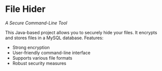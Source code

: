 # File Hider

_A Secure Command-Line Tool_

This Java-based project allows you to securely hide your files. It encrypts and stores files in a MySQL database.
Features:
 * Strong encryption
 * User-friendly command-line interface
 * Supports various file formats
 * Robust security measures

